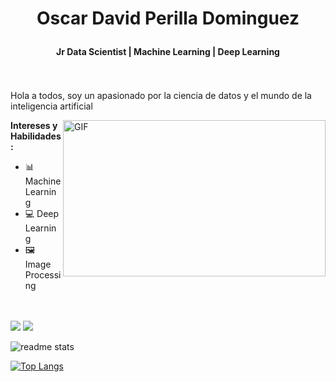 
<h1 align='center'>

Oscar David Perilla Dominguez 
  <h4 align='center'>Jr Data Scientist  |  Machine Learning  |  
Deep Learning </h4>
  </br></br>
  Hola a todos, soy un apasionado por la ciencia de datos y el mundo de la inteligencia artificial 
</h1>

  <img align="right" alt="GIF" src="https://miro.medium.com/max/700/1*a-HMfeg5w-W02Nrw21iPtg.gif" width="420
  " height="250" />

**Intereses y Habilidades:**

- 📊 Machine Learning
- 💻 Deep Learning
- 🖼️ Image Processing

</br></br>
[<img src="https://img.shields.io/badge/linkedin-%230077B5.svg?&style=for-the-badge&logo=linkedin&logoColor=white" />](https://www.linkedin.com/in/oscar-david-perilla-a60079185/)
[<img src="https://img.shields.io/badge/Kaggle-blue?logo=kaggle&logoColor=white&style=for-the-badge&logoHeight=100" />](https://www.kaggle.com/oscardavidperilla)

<img src = "https://github-readme-stats.vercel.app/api?username=ng0-k1&show_icons=true&theme=algolia" alt="readme stats">

[![Top Langs](https://github-readme-stats.vercel.app/api/top-langs/?username=ng0-k1&theme=merko)](https://github.com/ng0-k1?tab=repositories)
